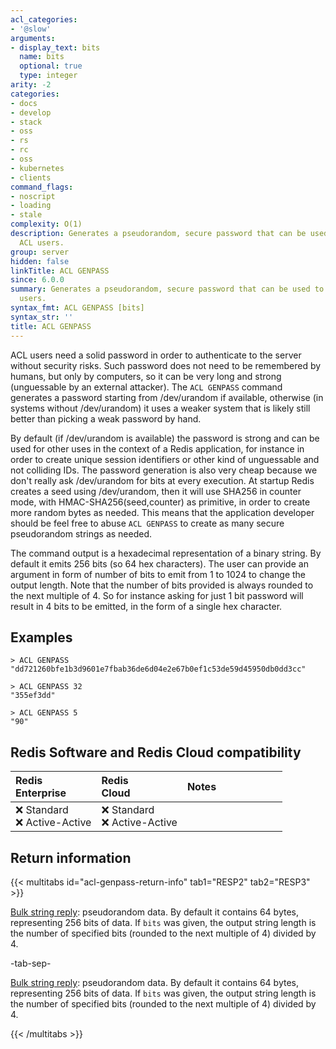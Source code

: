 ```yaml
---
acl_categories:
- '@slow'
arguments:
- display_text: bits
  name: bits
  optional: true
  type: integer
arity: -2
categories:
- docs
- develop
- stack
- oss
- rs
- rc
- oss
- kubernetes
- clients
command_flags:
- noscript
- loading
- stale
complexity: O(1)
description: Generates a pseudorandom, secure password that can be used to identify
  ACL users.
group: server
hidden: false
linkTitle: ACL GENPASS
since: 6.0.0
summary: Generates a pseudorandom, secure password that can be used to identify ACL
  users.
syntax_fmt: ACL GENPASS [bits]
syntax_str: ''
title: ACL GENPASS
---
```

ACL users need a solid password in order to authenticate to the server without
security risks. Such password does not need to be remembered by humans, but
only by computers, so it can be very long and strong (unguessable by an
external attacker). The `ACL GENPASS` command generates a password starting
from /dev/urandom if available, otherwise (in systems without /dev/urandom) it
uses a weaker system that is likely still better than picking a weak password
by hand.

By default (if /dev/urandom is available) the password is strong and
can be used for other uses in the context of a Redis application, for
instance in order to create unique session identifiers or other kind of
unguessable and not colliding IDs. The password generation is also very cheap
because we don't really ask /dev/urandom for bits at every execution. At
startup Redis creates a seed using /dev/urandom, then it will use SHA256
in counter mode, with HMAC-SHA256(seed,counter) as primitive, in order to
create more random bytes as needed. This means that the application developer
should be feel free to abuse `ACL GENPASS` to create as many secure
pseudorandom strings as needed.

The command output is a hexadecimal representation of a binary string.
By default it emits 256 bits (so 64 hex characters). The user can provide
an argument in form of number of bits to emit from 1 to 1024 to change
the output length. Note that the number of bits provided is always
rounded to the next multiple of 4. So for instance asking for just 1
bit password will result in 4 bits to be emitted, in the form of a single
hex character.

## Examples

```
> ACL GENPASS
"dd721260bfe1b3d9601e7fbab36de6d04e2e67b0ef1c53de59d45950db0dd3cc"

> ACL GENPASS 32
"355ef3dd"

> ACL GENPASS 5
"90"
```

## Redis Software and Redis Cloud compatibility

| Redis<br />Enterprise | Redis<br />Cloud | <span style="min-width: 9em; display: table-cell">Notes</span> |
|:----------------------|:-----------------|:------|
| <span title="Not supported">&#x274c; Standard</span><br /><span title="Not supported"><nobr>&#x274c; Active-Active</nobr></span> | <span title="Not supported">&#x274c; Standard</span><br /><span title="Not supported"><nobr>&#x274c; Active-Active</nobr></span> |  |

## Return information

{{< multitabs id="acl-genpass-return-info" 
    tab1="RESP2" 
    tab2="RESP3" >}}

[Bulk string reply](../../develop/reference/protocol-spec#bulk-strings): pseudorandom data. By default it contains 64 bytes, representing 256 bits of data. If `bits` was given, the output string length is the number of specified bits (rounded to the next multiple of 4) divided by 4.

-tab-sep-

[Bulk string reply](../../develop/reference/protocol-spec#bulk-strings): pseudorandom data. By default it contains 64 bytes, representing 256 bits of data. If `bits` was given, the output string length is the number of specified bits (rounded to the next multiple of 4) divided by 4.

{{< /multitabs >}}
